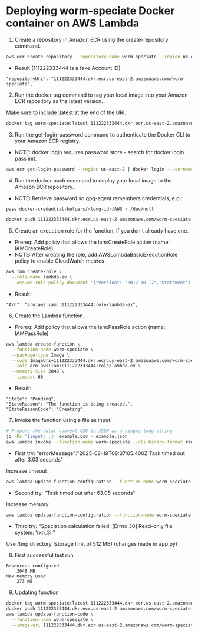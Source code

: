 # Deploying worm-speciate Docker container on AWS Lambda

1. Create a repository in Amazon ECR using the create-repository command.

```sh
aws ecr create-repository --repository-name worm-speciate --region us-east-2 --image-scanning-configuration scanOnPush=true --image-tag-mutability MUTABLE
```

- Result (111222333444 is a fake Account ID):

```
"repositoryUri": "111222333444.dkr.ecr.us-east-2.amazonaws.com/worm-speciate",
```

2. Run the docker tag command to tag your local image into your Amazon ECR repository as the latest version.

Make sure to include :latest at the end of the URI.

```sh
docker tag worm-speciate:latest 111222333444.dkr.ecr.us-east-2.amazonaws.com/worm-speciate:latest
```

3. Run the get-login-password command to authenticate the Docker CLI to your Amazon ECR registry.

- NOTE: docker login requires password store - search for docker login pass init.

```sh
aws ecr get-login-password --region us-east-2 | docker login --username AWS --password-stdin 111222333444.dkr.ecr.us-east-2.amazonaws.com
```

4. Run the docker push command to deploy your local image to the Amazon ECR repository.

- NOTE: Retrieve password so gpg-agent remembers credentials, e.g.:

```sh
pass docker-credential-helpers/<long-id>/AWS > /dev/null
```

```sh
docker push 111222333444.dkr.ecr.us-east-2.amazonaws.com/worm-speciate:latest
```

5. Create an execution role for the function, if you don't already have one. 

- Prereq: Add policy that allows the iam:CreateRole action (name: IAMCreateRole)
- NOTE: After creating the role, add AWSLambdaBasicExecutionRole policy to enable CloudWatch metrics

```sh
aws iam create-role \
  --role-name lambda-ex \
  --assume-role-policy-document '{"Version": "2012-10-17","Statement": [{ "Effect": "Allow", "Principal": {"Service": "lambda.amazonaws.com"}, "Action": "sts:AssumeRole"}]}'
```

- Result:

```
"Arn": "arn:aws:iam::111222333444:role/lambda-ex",
```

6. Create the Lambda function.

- Prereq: Add policy that allows the iam:PassRole action (name: IAMPassRole)

```sh
aws lambda create-function \
  --function-name worm-speciate \
  --package-type Image \
  --code ImageUri=111222333444.dkr.ecr.us-east-2.amazonaws.com/worm-speciate:latest \
  --role arn:aws:iam::111222333444:role/lambda-ex \
  --memory-size 2048 \
  --timeout 60
```

- Result:

```
"State": "Pending",
"StateReason": "The function is being created.",
"StateReasonCode": "Creating",
```

7. Invoke the function using a file as input.

```sh
# Prepare the data: convert CSV to JSON as a single long string
jq -Rs '{input: .}' example.csv > example.json
aws lambda invoke --function-name worm-speciate --cli-binary-format raw-in-base64-out --payload file://example.json lambda_output.txt
```

- First try: "errorMessage":"2025-08-19T08:37:05.400Z Task timed out after 3.03 seconds"

Increase timeout

```sh
aws lambda update-function-configuration --function-name worm-speciate --timeout 60
```

- Second try: "Task timed out after 63.05 seconds"

Increase memory

```sh
aws lambda update-function-configuration --function-name worm-speciate --memory-size 2048
```

- Third try: "Speciation calculation failed: [Errno 30] Read-only file system: 'rxn_3i'"

Use /tmp directory (storage limit of 512 MB) (changes made in app.py)

8. First successful test run

```
Resources configured
    2048 MB
Max memory used
    273 MB
```

9. Updating function

```sh
docker tag worm-speciate:latest 111222333444.dkr.ecr.us-east-2.amazonaws.com/worm-speciate:latest
docker push 111222333444.dkr.ecr.us-east-2.amazonaws.com/worm-speciate:latest
aws lambda update-function-code \
  --function-name worm-speciate \
  --image-uri 111222333444.dkr.ecr.us-east-2.amazonaws.com/worm-speciate:latest
```
